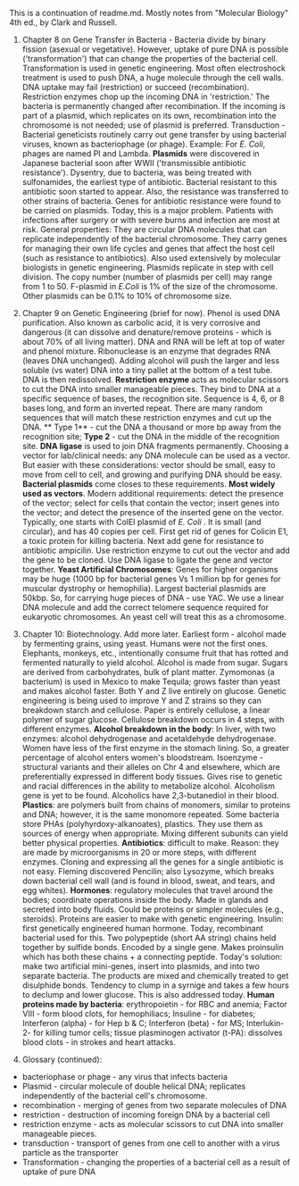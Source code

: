 This is a continuation of readme.md. Mostly notes from "Molecular Biology" 4th ed., by Clark and Russell.
1. Chapter 8 on Gene Transfer in Bacteria - Bacteria divide by binary fission (asexual or vegetative). However, uptake of pure DNA
is possible ('transformation') that can change the properties of the bacterial cell. Transformation is used in genetic engineering.
Most often electroshock treatment is used to push DNA, a huge molecule through the cell walls. DNA uptake may fail (restriction) or 
succeed (recombination). Restriction enzymes chop up the incoming DNA in 'restriction.' The bacteria is permanently changed after 
recombination. If the incoming is part of a plasmid, which replicates on its own, recombination into the chromosome is not needed; 
use of plasmid is preferred. Transduction - Bacterial geneticists routinely carry out gene transfer by using bacterial viruses, known as bacteriophage (or phage). Example: For *E. Coli*, phages are named PI and Lambda. **Plasmids** were discovered in Japanese bacterial soon after WWII ('transmissible antibiotic resistance'). Dysentry, due to bacteria, was being treated with sulfonamides, the earliest type of antibiotic. Bacterial resistant to this antibiotic soon started to appear. Also, the resistance was transferred to other strains of bacteria. Genes for antibiotic resistance were found to be carried on plasmids. Today, this is a major problem. Patients with infections after surgery or with severe burns and infection are most at risk. General properties: They are circular DNA molecules that can replicate independently of the bacterial chromosome. They carry genes for managing their own life cycles and genes that affect the host cell (such as resistance to antibiotics). Also used extensively by molecular biologists in genetic engineering. Plasmids replicate in step with cell division. The copy number (number of plasmids per cell) may range from 1 to 50. F-plasmid in *E.Coli* is 1% of the size of the chromosome. Other plasmids can be 0.1% to 10% of chromosome size. 
2. Chapter 9 on Genetic Engineering (brief for now). Phenol is used DNA purification. Also known as carbolic acid, it is very corrosive and dangerous (it can dissolve and denature/remove proteins - which is about 70% of all living matter). DNA and RNA will be left at top of water and phenol mixture. Ribonuclease is an enzyme that degrades RNA (leaves DNA unchanged). Adding alcohol will push the larger and less soluble (vs water) DNA into a tiny pallet at the bottom of a test tube. DNA is then redissolved. **Restriction enzyme** acts as molecular scissors to cut the DNA into smaller manageable pieces. They bind to DNA at a specific sequence of bases, the recognition site. Sequence is 4, 6, or 8 bases long, and form an inverted repeat. There are many random sequences that will match these restriction enzymes and cut up the DNA. ** Type 1** - cut the DNA a thousand or more bp away from the recognition site; **Type 2** - cut the DNA in the middle of the recognition site. **DNA ligase** is used to join DNA fragments permanently. Choosing a vector for lab/clinical needs: any DNA molecule can be used as a vector. But easier with these considerations: vector should be small, easy to move from cell to cell, and growing and purifying DNA should be easy. **Bacterial plasmids** come closes to these requirements. **Most widely used as vectors**. Modern additional requirements: detect the presence of the vector; select for cells that contain the vector; insert genes into the vector; and detect the presence of the inserted gene on the vector. Typically, one starts with ColEI plasmid of *E. Coli* . It is small (and circular), and has 40 copies per cell. First get rid of genes for Colicin E1, a toxic protein for killing bacteria. Next add gene for resistance to antibiotic ampicilin. Use restriction enzyme to cut out the vector and add the gene to be cloned. Use DNA ligase to ligate the gene and vector together. **Yeast Artificial Chromosomes**: Genes for higher organisms may be huge (1000 bp for bacterial genes Vs 1 million bp for genes for muscular dystrophy or hemophilia). Largest bacterial plasmids are 50kbp. So, for carrying huge pieces of DNA - use YAC. We use a linear DNA molecule and add the correct telomere sequence required for eukaryotic chromosomes. An yeast cell will treat this as a chromosome. 
3. Chapter 10: Biotechnology. Add more later. Earliest form - alcohol made by fermenting grains, using yeast. Humans were not the first ones. Elephants, monkeys, etc., intentionally consume fruit that has rotted and fermented naturally to yield alcohol. Alcohol is made from sugar. Sugars are  derived from carbohydrates, bulk of plant matter. Zymomonas (a bacterium) is used in Mexico to make Tequila; grows faster than yeast and makes alcohol faster. Both Y and Z live entirely on glucose. Genetic engineering is being used to improve Y and Z strains so they can breakdown starch and cellulose. Paper is entirely cellulose, a linear polymer of sugar glucose. Cellulose breakdown occurs in 4 steps, with different enzymes. **Alcohol breakdown in the body**: In liver, with two enzymes: alcohol dehydrogenase and acetaldehyde dehydrogenase. Women have less of the first enzyme in the stomach lining. So, a greater percentage of alcohol enters women's bloodstream. Isoenzyme - structural variants and their alleles on Chr 4 and elsewhere, which are preferentially expressed in different body tissues. Gives rise to genetic and racial differences in the ability to metabolize alcohol. Alcoholism gene is yet to be found. Alcoholics have 2,3-butanediol in their blood. **Plastics**: are polymers built from chains of monomers, similar to proteins and DNA; however, it is the same monomore repeated. Some bacteria store PHAs (polyhyrdoxy-alkanoates), plastics. They use them as sources of energy when appropriate. Mixing different subunits can yield better physical properties. **Antibiotics**: difficult to make. Reason: they are made by microorganisms in 20 or more steps, with different enzymes. Cloning and expressing all the genes for a single antibiotic is not easy. Fleming discovered Pencilin; also Lysozyme, which breaks down bacterial cell wall (and is found in blood, sweat, and tears, and egg whites). **Hormones**: regulatory molecules that travel around the bodies; coordinate operations inside the body. Made in glands and secreted into body fluids. Could be proteins or simpler molecules (e.g., steroids). Proteins are easier to make with genetic engineering. Insulin: first genetically engineered human hormone. Today, recombinant bacterial used for this. Two polypeptide (short AA string) chains held together by sulfide bonds. Encoded by a single gene. Makes proinsulin which has both these chains + a connecting peptide. Today's solution: make two artificial mini-genes, insert into plasmids, and into two separate bacteria. The products are mixed and chemically treated to get disulphide bonds. Tendency to clump in a syrnige and takes a few hours to declump and lower glucose. This is also addressed today. **Human proteins made by bacteria**: erythropoietin - for RBC and anemia; Factor VIII - form blood clots, for hemophiliacs; Insuline - for diabetes; Interferon (alpha) - for Hep b & C; Interferon (beta) - for MS; Interlukin-2- for killing tumor cells; tissue plasminogen activator (t-PA): dissolves blood clots - in strokes and heart attacks. 



12.  Glossary (continued): 
* bacteriophase or phage - any virus that infects bacteria
* Plasmid - circular molecule of double helical DNA; replicates independently of the bacterial cell's chromosome. 
* recombination - merging of genes from two separate molecules of DNA
* restriction - destruction of incoming foreign DNA by a bacterial cell
* restriction enzyme - acts as molecular scissors to cut DNA into smaller manageable pieces. 
* transduction - transport of genes from one cell to another with a virus particle as the transporter
* Transformation - changing the properties of a bacterial cell as a result of uptake of pure DNA
